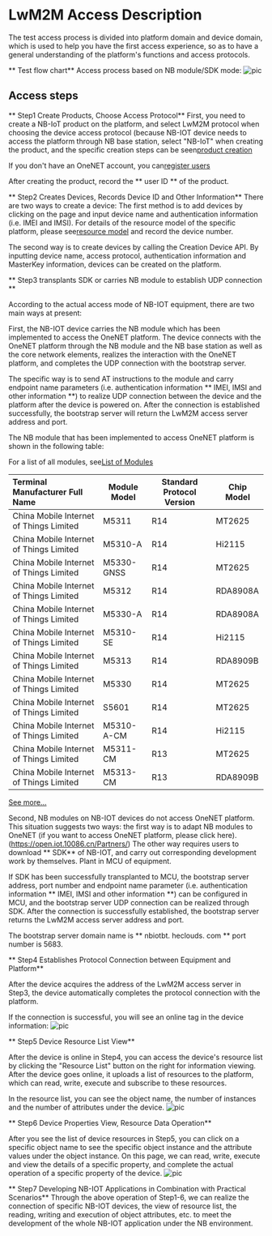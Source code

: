 # LwM2M Access Description

The test access process is divided into platform domain and device domain, which is used to help you have the first access experience, so as to have a general understanding of the platform's functions and access protocols.

** Test flow chart**
Access process based on NB module/SDK mode:
![pic](/images/LwM2M/接入流程说明.jpg)

## Access steps

** Step1 Create Products, Choose Access Protocol**
First, you need to create a NB-IoT product on the platform, and select LwM2M protocol when choosing the device access protocol (because NB-IOT device needs to access the platform through NB base station, select "NB-IoT" when creating the product, and the specific creation steps can be seen[product creation](/book/easy-manual/product&device/product-create.md)

If you don't have an OneNET account, you can[register users](/book/easy-manual/login.md)

After creating the product, record the ** user ID ** of the product.


** Step2 Creates Devices, Records Device ID and Other Information**
There are two ways to create a device:
The first method is to add devices by clicking on the page and input device name and authentication information (i.e. IMEI and IMSI). For details of the resource model of the specific platform, please see[resource model](/book/introduction/resource-model.md) and record the device number.

The second way is to create devices by calling the Creation Device API. By inputting device name, access protocol, authentication information and MasterKey information, devices can be created on the platform.

** Step3 transplants SDK or carries NB module to establish UDP connection **

According to the actual access mode of NB-IOT equipment, there are two main ways at present:

First, the NB-IOT device carries the NB module which has been implemented to access the OneNET platform. The device connects with the OneNET platform through the NB module and the NB base station as well as the core network elements, realizes the interaction with the OneNET platform, and completes the UDP connection with the bootstrap server.

The specific way is to send AT instructions to the module and carry endpoint name parameters (i.e. authentication information ** IMEI, IMSI and other information **) to realize UDP connection between the device and the platform after the device is powered on. After the connection is established successfully, the bootstrap server will return the LwM2M access server address and port.

The NB module that has been implemented to access OneNET platform is shown in the following table:

For a list of all modules, see[List of Modules](/book/device-development/multpro/LwM2M/module-list.md)

| Terminal Manufacturer Full Name | Module Model | Standard Protocol Version | Chip Model|
|:-----|----|----|----|
| China Mobile Internet of Things Limited | M5311 | R14 | MT2625|
| China Mobile Internet of Things Limited | M5310-A | R14 | Hi2115|
| China Mobile Internet of Things Limited | M5330-GNSS | R14 | MT2625|
| China Mobile Internet of Things Limited | M5312 | R14 | RDA8908A|
| China Mobile Internet of Things Limited | M5330-A | R14 | RDA8908A|
| China Mobile Internet of Things Limited | M5310-SE | R14 | Hi2115|
| China Mobile Internet of Things Limited | M5313 | R14 | RDA8909B|
| China Mobile Internet of Things Limited | M5330 | R14 | MT2625|
| China Mobile Internet of Things Limited | S5601 | R14 | MT2625|
| China Mobile Internet of Things Limited | M5310-A-CM | R14 | Hi2115|
| China Mobile Internet of Things Limited | M5311-CM | R13 | MT2625|
| China Mobile Internet of Things Limited | M5313-CM | R13 | RDA8909B|
  [See more...](/book/device-development/multpro/LwM2M/module-list.md)






Second, NB modules on NB-IOT devices do not access OneNET platform. This situation suggests two ways: the first way is to adapt NB modules to OneNET (if you want to access OneNET platform, please click here). (https://open.iot.10086.cn/Partners/) The other way requires users to download ** SDK** of NB-IOT, and carry out corresponding development work by themselves. Plant in MCU of equipment.


If SDK has been successfully transplanted to MCU, the bootstrap server address, port number and endpoint name parameter (i.e. authentication information ** IMEI, IMSI and other information **) can be configured in MCU, and the bootstrap server UDP connection can be realized through SDK. After the connection is successfully established, the bootstrap server returns the LwM2M access server address and port.

The bootstrap server domain name is ** nbiotbt. heclouds. com ** port number is 5683.


** Step4 Establishes Protocol Connection between Equipment and Platform**

After the device acquires the address of the LwM2M access server in Step3, the device automatically completes the protocol connection with the platform.

If the connection is successful, you will see an online tag in the device information:
![pic](/images/LwM2M/设备在线.png)

** Step5 Device Resource List View**

After the device is online in Step4, you can access the device's resource list by clicking the "Resource List" button on the right for information viewing. After the device goes online, it uploads a list of resources to the platform, which can read, write, execute and subscribe to these resources.

In the resource list, you can see the object name, the number of instances and the number of attributes under the device.
![pic](/images/LwM2M/实例属性.png)

** Step6 Device Properties View, Resource Data Operation**

After you see the list of device resources in Step5, you can click on a specific object name to see the specific object instance and the attribute values under the object instance. On this page, we can read, write, execute and view the details of a specific property, and complete the actual operation of a specific property of the device.
![pic](/images/LwM2M/设备属性.png)

** Step7 Developing NB-IOT Applications in Combination with Practical Scenarios**
Through the above operation of Step1-6, we can realize the connection of specific NB-IOT devices, the view of resource list, the reading, writing and execution of object attributes, etc. to meet the development of the whole NB-IOT application under the NB environment.